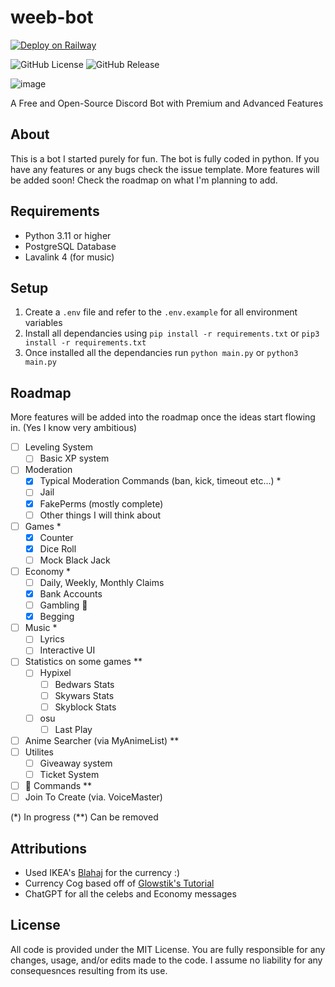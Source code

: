 # weeb-bot

[![Deploy on Railway](https://railway.com/button.svg)](https://railway.com/template/lgGPBM?referralCode=PfIlb7)

![GitHub License](https://img.shields.io/github/license/Potato-js/weeb-bot)
![GitHub Release](https://img.shields.io/github/v/release/Potato-js/weeb-bot)
  
![image](assets/static.png)

A Free and Open-Source Discord Bot with Premium and Advanced Features

## About

This is a bot I started purely for fun. The bot is fully coded in python. If you have any features or any bugs check the issue template. More features will be added soon! Check the roadmap on what I'm planning to add.

## Requirements

- Python 3.11 or higher
- PostgreSQL Database
- Lavalink 4 (for music)

## Setup

1. Create a `.env` file and refer to the `.env.example` for all environment variables
2. Install all dependancies using `pip install -r requirements.txt` or `pip3 install -r requirements.txt`
3. Once installed all the dependancies run `python main.py` or `python3 main.py`

## Roadmap

More features will be added into the roadmap once the ideas start flowing in. (Yes I know very ambitious)

- [ ] Leveling System
  - [ ] Basic XP system
- [ ] Moderation
  - [x] Typical Moderation Commands (ban, kick, timeout etc...) *
  - [ ] Jail
  - [x] FakePerms (mostly complete)
  - [ ] Other things I will think about
- [ ] Games *
  - [x] Counter
  - [x] Dice Roll
  - [ ] Mock Black Jack
- [ ] Economy *
  - [ ] Daily, Weekly, Monthly Claims
  - [x] Bank Accounts
  - [ ] Gambling 🎰
  - [x] Begging
- [ ] Music *
  - [ ] Lyrics
  - [ ] Interactive UI
- [ ] Statistics on some games **
  - [ ] Hypixel
    - [ ] Bedwars Stats
    - [ ] Skywars Stats
    - [ ] Skyblock Stats
  - [ ] osu
    - [ ] Last Play
- [ ] Anime Searcher (via MyAnimeList) **
- [ ] Utilites
  - [ ] Giveaway system
  - [ ] Ticket System
- [ ] 🔞 Commands **
- [ ] Join To Create (via. VoiceMaster)

(*) In progress
(**) Can be removed

## Attributions

- Used IKEA's [Blahaj](https://www.ikea.com/ca/en/p/blahaj-soft-toy-shark-90373590/) for the currency :)
- Currency Cog based off of [Glowstik's Tutorial](https://www.youtube.com/@glowstik)
- ChatGPT for all the celebs and Economy messages

## License

All code is provided under the MIT License. You are fully responsible for any changes, usage, and/or edits made to the code. I assume no liability for any consequesnces resulting from its use.
